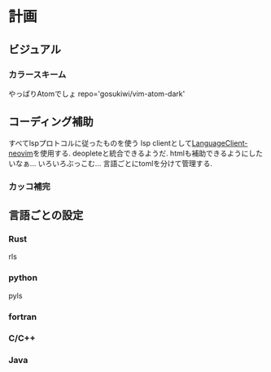 # 計画

## ビジュアル
### カラースキーム
やっぱりAtomでしょ
repo='gosukiwi/vim-atom-dark'

## コーディング補助

すべてlspプロトコルに従ったものを使う
lsp clientとして[LanguageClient-neovim](https://github.com/autozimu/LanguageClient-neovim)を使用する. deopleteと統合できるようだ.
htmlも補助できるようにしたいなぁ...
いろいろぶっこむ...
言語ごとにtomlを分けて管理する.

### カッコ補完


## 言語ごとの設定
### Rust
rls
### python
pyls
### fortran

### C/C++

### Java
